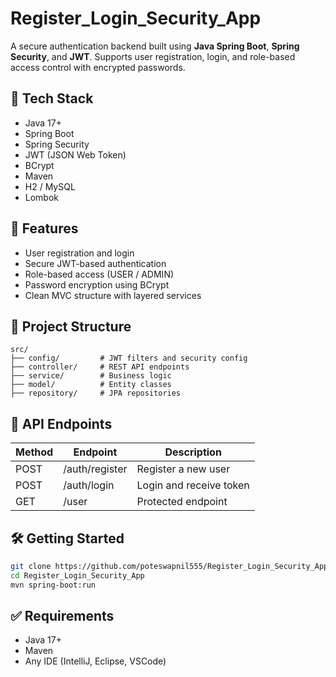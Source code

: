 # Register_Login_Security_App

A secure authentication backend built using **Java Spring Boot**, **Spring Security**, and **JWT**. Supports user registration, login, and role-based access control with encrypted passwords.

## 🚀 Tech Stack
- Java 17+
- Spring Boot
- Spring Security
- JWT (JSON Web Token)
- BCrypt
- Maven
- H2 / MySQL
- Lombok

## 🔐 Features
- User registration and login
- Secure JWT-based authentication
- Role-based access (USER / ADMIN)
- Password encryption using BCrypt
- Clean MVC structure with layered services

## 📁 Project Structure
```
src/
├── config/         # JWT filters and security config
├── controller/     # REST API endpoints
├── service/        # Business logic
├── model/          # Entity classes
├── repository/     # JPA repositories
```

## 📡 API Endpoints

| Method | Endpoint         | Description              |
|--------|------------------|--------------------------|
| POST   | /auth/register   | Register a new user      |
| POST   | /auth/login      | Login and receive token  |
| GET    | /user            | Protected endpoint       |

## 🛠️ Getting Started

```bash
git clone https://github.com/poteswapnil555/Register_Login_Security_App
cd Register_Login_Security_App
mvn spring-boot:run
```

## ✅ Requirements
- Java 17+
- Maven
- Any IDE (IntelliJ, Eclipse, VSCode)
